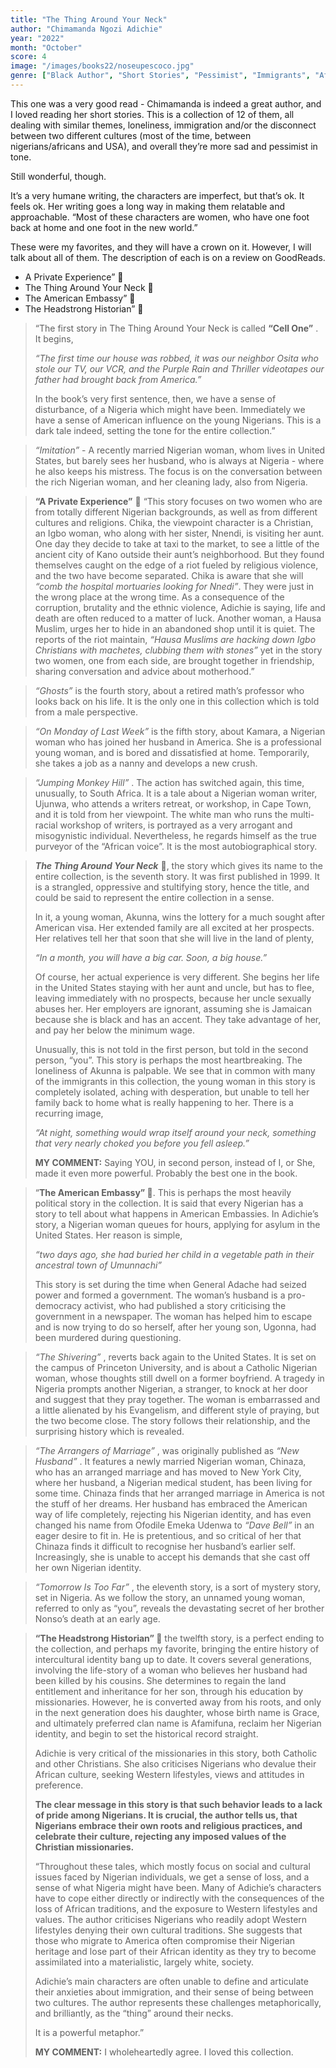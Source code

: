 ```yaml
---
title: "The Thing Around Your Neck"
author: "Chimamanda Ngozi Adichie"
year: "2022"
month: "October"
score: 4
image: "/images/books22/noseupescoco.jpg"
genre: ["Black Author", "Short Stories", "Pessimist", "Immigrants", "African"]
---
```


This one was a very good read - Chimamanda is indeed a great author, and I loved reading her short stories. This is a collection of 12 of them, all dealing with similar themes, loneliness, immigration and/or the disconnect between two different cultures (most of the time, between nigerians/africans and USA), and overall they’re more sad and pessimist in tone.

Still wonderful, though.

It’s a very humane writing, the characters are imperfect, but that’s ok. It feels ok. Her writing goes a long way in making them relatable and approachable. “Most of these characters are women, who have one foot back at home and one foot in the new world.”

These were my favorites, and they will have a crown on it. However, I will talk about all of them. The description of each is on a review on GoodReads.

-   A Private Experience” 👑
-   The Thing Around Your Neck 👑
-   The American Embassy” 👑
-   The Headstrong Historian” 👑

> “The first story in The Thing Around Your Neck is called **“Cell One”** . It begins,
>
> _“The first time our house was robbed, it was our neighbor Osita who stole our TV, our VCR, and the Purple Rain and Thriller videotapes our father had brought back from America.”_
>
> In the book’s very first sentence, then, we have a sense of disturbance, of a Nigeria which might have been. Immediately we have a sense of American influence on the young Nigerians. This is a dark tale indeed, setting the tone for the entire collection.”

> _“Imitation”_ - A recently married Nigerian woman, whom lives in United States, but barely sees her husband, who is always at Nigeria - where he also keeps his mistress. The focus is on the conversation between the rich Nigerian woman, and her cleaning lady, also from Nigeria.

> **“A Private Experience”** 👑
> “This story focuses on two women who are from totally different Nigerian backgrounds, as well as from different cultures and religions. Chika, the viewpoint character is a Christian, an Igbo woman, who along with her sister, Nnendi, is visiting her aunt. One day they decide to take at taxi to the market, to see a little of the ancient city of Kano outside their aunt’s neighborhood. But they found themselves caught on the edge of a riot fueled by religious violence, and the two have become separated. Chika is aware that she will _“comb the hospital mortuaries looking for Nnedi”_. They were just in the wrong place at the wrong time. As a consequence of the corruption, brutality and the ethnic violence, Adichie is saying, life and death are often reduced to a matter of luck. Another woman, a Hausa Muslim, urges her to hide in an abandoned shop until it is quiet. The reports of the riot maintain, _“Hausa Muslims are hacking down Igbo Christians with machetes, clubbing them with stones”_ yet in the story two women, one from each side, are brought together in friendship, sharing conversation and advice about motherhood.”

> _“Ghosts”_ is the fourth story, about a retired math’s professor who looks back on his life. It is the only one in this collection which is told from a male perspective.

> _“On Monday of Last Week”_ is the fifth story, about Kamara, a Nigerian woman who has joined her husband in America. She is a professional young woman, and is bored and dissatisfied at home. Temporarily, she takes a job as a nanny and develops a new crush.

> _“Jumping Monkey Hill”_ . The action has switched again, this time, unusually, to South Africa. It is a tale about a Nigerian woman writer, Ujunwa, who attends a writers retreat, or workshop, in Cape Town, and it is told from her viewpoint. The white man who runs the multi-racial workshop of writers, is portrayed as a very arrogant and misogynistic individual. Nevertheless, he regards himself as the true purveyor of the “African voice”. It is the most autobiographical story.

> _**The Thing Around Your Neck**_ 👑, the story which gives its name to the entire collection, is the seventh story. It was first published in 1999. It is a strangled, oppressive and stultifying story, hence the title, and could be said to represent the entire collection in a sense.
>
> In it, a young woman, Akunna, wins the lottery for a much sought after American visa. Her extended family are all excited at her prospects. Her relatives tell her that soon that she will live in the land of plenty,
>
> _“In a month, you will have a big car. Soon, a big house.”_
>
> Of course, her actual experience is very different. She begins her life in the United States staying with her aunt and uncle, but has to flee, leaving immediately with no prospects, because her uncle sexually abuses her. Her employers are ignorant, assuming she is Jamaican because she is black and has an accent. They take advantage of her, and pay her below the minimum wage.
>
> Unusually, this is not told in the first person, but told in the second person, “you”. This story is perhaps the most heartbreaking. The loneliness of Akunna is palpable. We see that in common with many of the immigrants in this collection, the young woman in this story is completely isolated, aching with desperation, but unable to tell her family back to home what is really happening to her. There is a recurring image,
>
> _“At night, something would wrap itself around your neck, something that very nearly choked you before you fell asleep.”_
>
> **MY COMMENT:** Saying YOU, in second person, instead of I, or She, made it even more powerful. Probably the best one in the book.

> “**The American Embassy” 👑**. This is perhaps the most heavily political story in the collection. It is said that every Nigerian has a story to tell about what happens in American Embassies. In Adichie’s story, a Nigerian woman queues for hours, applying for asylum in the United States. Her reason is simple,
>
> _“two days ago, she had buried her child in a vegetable path in their ancestral town of Umunnachi”_
>
> This story is set during the time when General Adache had seized power and formed a government. The woman’s husband is a pro-democracy activist, who had published a story criticising the government in a newspaper. The woman has helped him to escape and is now trying to do so herself, after her young son, Ugonna, had been murdered during questioning.

> _“The Shivering”_ , reverts back again to the United States. It is set on the campus of Princeton University, and is about a Catholic Nigerian woman, whose thoughts still dwell on a former boyfriend. A tragedy in Nigeria prompts another Nigerian, a stranger, to knock at her door and suggest that they pray together. The woman is embarrassed and a little alienated by his Evangelism, and different style of praying, but the two become close. The story follows their relationship, and the surprising history which is revealed.

> _“The Arrangers of Marriage”_ , was originally published as _“New Husband”_ . It features a newly married Nigerian woman, Chinaza, who has an arranged marriage and has moved to New York City, where her husband, a Nigerian medical student, has been living for some time. Chinaza finds that her arranged marriage in America is not the stuff of her dreams. Her husband has embraced the American way of life completely, rejecting his Nigerian identity, and has even changed his name from Ofodile Emeka Udenwa to _“Dave Bell”_ in an eager desire to fit in. He is pretentious, and so critical of her that Chinaza finds it difficult to recognise her husband’s earlier self. Increasingly, she is unable to accept his demands that she cast off her own Nigerian identity.

> _“Tomorrow Is Too Far”_ , the eleventh story, is a sort of mystery story, set in Nigeria. As we follow the story, an unnamed young woman, referred to only as “you”, reveals the devastating secret of her brother Nonso’s death at an early age.

> **“The Headstrong Historian” 👑** the twelfth story, is a perfect ending to the collection, and perhaps my favorite, bringing the entire history of intercultural identity bang up to date. It covers several generations, involving the life-story of a woman who believes her husband had been killed by his cousins. She determines to regain the land entitlement and inheritance for her son, through his education by missionaries. However, he is converted away from his roots, and only in the next generation does his daughter, whose birth name is Grace, and ultimately preferred clan name is Afamifuna, reclaim her Nigerian identity, and begin to set the historical record straight.
>
> Adichie is very critical of the missionaries in this story, both Catholic and other Christians. She also criticises Nigerians who devalue their African culture, seeking Western lifestyles, views and attitudes in preference.
>
> **The clear message in this story is that such behavior leads to a lack of pride among Nigerians. It is crucial, the author tells us, that Nigerians embrace their own roots and religious practices, and celebrate their culture, rejecting any imposed values of the Christian missionaries.**
>
> “Throughout these tales, which mostly focus on social and cultural issues faced by Nigerian individuals, we get a sense of loss, and a sense of what Nigeria might have been. Many of Adichie’s characters have to cope either directly or indirectly with the consequences of the loss of African traditions, and the exposure to Western lifestyles and values. The author criticises Nigerians who readily adopt Western lifestyles denying their own cultural traditions. She suggests that those who migrate to America often compromise their Nigerian heritage and lose part of their African identity as they try to become assimilated into a materialistic, largely white, society.
>
> Adichie’s main characters are often unable to define and articulate their anxieties about immigration, and their sense of being between two cultures. The author represents these challenges metaphorically, and brilliantly, as the “thing” around their necks.
>
> It is a powerful metaphor.”
>
> **MY COMMENT:** I wholeheartedly agree. I loved this collection.
